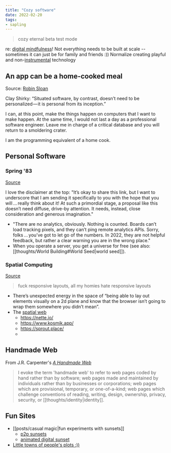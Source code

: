 ```yaml
---
title: "Cozy software"
date: 2022-02-20
tags:
- sapling
---
```


>cozy eternal beta test mode

re: [digital mindfulness](thoughts/digital%20mindfulness.md)! Not everything needs to be built at scale -- sometimes it can just be for family and friends :)) Normalize creating playful and non-[instrumental](thoughts/instrumentalism.md) technology

## An app can be a home-cooked meal
Source: [Robin Sloan](https://www.robinsloan.com/notes/home-cooked-app/)

Clay Shirky: “Situated software, by contrast, doesn’t need to be personalized — it is personal from its inception.”

I can, at this point, make the things happen on computers that I want to make happen. At the same time, I would not last a day as a professional software engineer. Leave me in charge of a critical database and you will return to a smoldering crater.

I am the programming equivalent of a home cook.

## Personal Software
### Spring '83
[Source](https://www.robinsloan.com/lab/specifying-spring-83/)

I love the disclaimer at the top: "It’s okay to share this link, but I want to underscore that I am sending it specifically to you with the hope that you will … really think about it! At such a primordial stage, a proposal like this doesn’t need diffuse, drive-by attention. It needs, instead, close consideration and generous imagination."

- "There are no analytics, obviously. Nothing is counted. Boards can’t load tracking pixels, and they can’t ping remote analytics APIs. Sorry, folks … you’ve got to let go of the numbers. In 2022, they are not helpful feedback, but rather a clear warning you are in the wrong place."
- When you operate a server, you get a universe for free (see also: [[thoughts/World Building#World Seed|world seed]]).

### Spatial Computing
[Source](https://www.figma.com/file/OYg9sU8nNTpOczssb2A4BH/Scrapchat-with-Rebane)

> fuck responsive layouts, all my homies hate responsive layouts

- There’s unexpected energy in the space of “being able to lay out elements visually on a 2d plane and know that the browser isn’t going to wrap them somewhere you didn’t mean”.
- The [spatial web](https://maggieappleton.com/spatial-web?curius=1573)
	- https://nette.io/
	- https://www.kosmik.app/
	- https://sprout.place/
	- 

## Handmade Web
From J.R. Carpenter's [*A Handmade Web*](http://luckysoap.com/statements/handmadeweb.html)

> I evoke the term 'handmade web' to refer to web pages coded by hand rather than by software; web pages made and maintained by individuals rather than by businesses or corporations; web pages which are provisional, temporary, or one-of-a-kind; web pages which challenge conventions of reading, writing, design, ownership, privacy, security, or [[thoughts/identity|identity]].

## Fun Sites
- [[posts/casual magic|fun experiments with sunsets]]
	- [p2p sunsets](https://old.mark-beasley.com/peer-peer-sunset/index.html)
	- [animated digital sunset](https://tiffanyq.github.io/sunrise/)
- [Little towns of people's plots :))](https://tilde.town/~troido/cadastre/town.html)